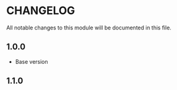 # CHANGELOG
All notable changes to this module will be documented in this file.

## 1.0.0

- Base version

## 1.1.0
